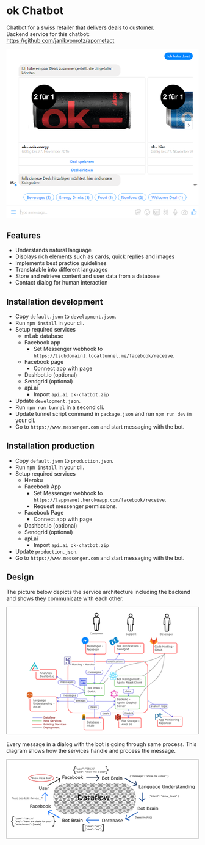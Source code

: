 # ok Chatbot

Chatbot for a swiss retailer that delivers deals to customer.  
Backend service for this chatbot: https://github.com/janikvonrotz/apometact

![](/readme/screenshot.png)

## Features

* Understands natural language
* Displays rich elements such as cards, quick replies and images
* Implements best practice guidelines
* Translatable into different languages
* Store and retrieve content and user data from a database
* Contact dialog for human interaction

## Installation development

* Copy `default.json` to `development.json`.
* Run `npm install` in your cli.
* Setup required services
  * mLab database
  * Facebook app
    * Set Messenger webhook to `https://[subdomain].localtunnel.me/facebook/receive`.
  * Facebook page
    * Connect app with page
  * Dashbot.io (optional)
  * Sendgrid (optional)
  * api.ai
    * Import `api.ai ok-chatbot.zip`
* Update `development.json`.
* Run `npm run tunnel` in a second cli.
* Update tunnel script command in `package.json` and run `npm run dev` in your cli.
* Go to `https://www.messenger.com` and start messaging with the bot.

## Installation production

* Copy `default.json` to `production.json`.
* Run `npm install` in your cli.
* Setup required services
  * Heroku
  * Facebook App
    * Set Messenger webhook to `https://[appname].herokuapp.com/facebook/receive`.
    * Request messenger permissions.
  * Facebook Page
    * Connect app with page
  * Dashbot.io (optional)
  * Sendgrid (optional)
  * api.ai
    * Import `api.ai ok-chatbot.zip`
* Update `production.json`.
* Go to `https://www.messenger.com` and start messaging with the bot.

## Design

The picture below depicts the service architecture including the backend and shows they communicate with each other.

![](/readme/architecture.png)

Every message in a dialog with the bot is going through same process. This diagram shows how the services handle and process the message.

![](/readme/dataflow.png)
